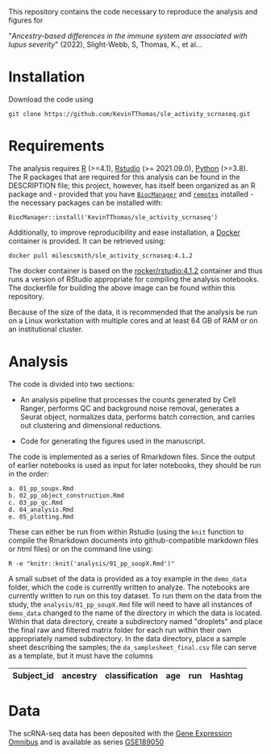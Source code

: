 This repository contains the code necessary to reproduce the analysis
and figures for

"*Ancestry-based differences in the immune system are associated with
lupus severity*" (2022), Slight-Webb, S, Thomas, K., et al...

# Installation

Download the code using

`git clone https://github.com/KevinTThomas/sle_activity_scrnaseq.git`

# Requirements

The analysis requires [R](https://www.r-project.org/) (>=4.1),
[Rstudio](https://www.rstudio.com/) (>= 2021.09.0),
[Python](https://www.python.org/) (>=3.8). The R packages that are
required for this analysis can be found in the DESCRIPTION file; this
project, however, has itself been organized as an R package and -
provided that you have [`BiocManager`](https://cran.r-project.org/web/packages/BiocManager/index.html)
and [`remotes`](https://cran.r-project.org/web/packages/remotes/index.html) installed - the
necessary packages can be installed with:

`BiocManager::install('KevinTThomas/sle_activity_scrnaseq')`

Additionally, to improve reproducibility and ease installation, a
[Docker](https://docs.docker.com/get-docker/) container is provided. It
can be retrieved using:

`docker pull milescsmith/sle_activity_scrnaseq:4.1.2`

The docker container is based on the [rocker/rstudio:4.1.2](https://hub.docker.com/r/rocker/rstudio)
container and thus runs a version of RStudio appropriate for compiling the
analysis notebooks. The dockerfile for building the above image can be
found within this repository.

Because of the size of the data, it is recommended that the analysis be
run on a Linux workstation with multiple cores and at least 64 GB of RAM
or on an institutional cluster.

# Analysis

The code is divided into two sections:

-   An analysis pipeline that processes the counts generated by Cell
    Ranger, performs QC and background noise removal, generates a Seurat
    object, normalizes data, performs batch correction, and carries out
    clustering and dimensional reductions.

-   Code for generating the figures used in the manuscript.

The code is implemented as a series of Rmarkdown files. Since the output
of earlier notebooks is used as input for later notebooks, they should
be run in the order:

    a. 01_pp_soupx.Rmd
    b. 02_pp_object_construction.Rmd
    c. 03_pp_qc.Rmd
    d. 04_analysis.Rmd
    e. 05_plotting.Rmd

These can either be run from within Rstudio (using the `knit` function
to compile the Rmarkdown documents into github-compatible markdown files
or html files) or on the command line using:

`R -e "knitr::knit('analysis/01_pp_soupX.Rmd')"`

A small subset of the data is provided as a toy example in the
`demo_data` folder, which the code is currently written to analyze.
The notebooks are currently written to run on this toy dataset.  To run
them on the data from the study, the `analysis/01_pp_soupX.Rmd` file will need
to have all instances of `demo_data` changed to the name of the directory
in which the data is located.  Within that data directory, create a subdirectory
named "droplets" and place the final raw and filtered matrix folder for each run 
within their own appropriately named subdirectory. In the data directory, place a 
sample sheet describing the samples; the `da_samplesheet_final.csv` file can serve
as a template, but it must have the columns

| Subject_id | ancestry | classification | age | run | Hashtag |
| ---------- | -------- | -------------- | --- | --- | ------- |


# Data

The scRNA-seq data has been deposited with the [Gene Expression
Omnibus](https://www.ncbi.nlm.nih.gov/geo/) and is available as series
[GSE189050](https://www.ncbi.nlm.nih.gov/geo/query/acc.cgi?acc=GSE189050)
